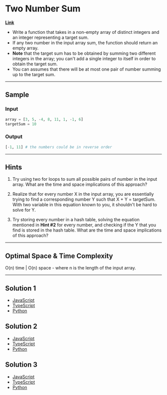 # Two Number Sum

[**Link**](https://www.algoexpert.io/questions/Two%20Number%20Sum)

- Write a function that takes in a non-empty array of distinct integers and an integer representing a target sum.
- If any two number in the input array sum, the function should return an empty array.
- **Note** that the target sum has to be obtained by summing two different integers in the array; you can't add a single integer to itself in order to obtain the target sum.
- You can assumes that there will be at most one pair of number summing up to the target sum.

---

## Sample

### Input

```python
array = [3, 5, -4, 8, 11, 1, -1, 6]
targetSum = 10
```

### Output

```python
[-1, 11] # the numbers could be in reverse order
```

---

## **Hints**

1. Try using two for loops to sum all possible pairs of number in the input array. What are the time and space implications of this approach?

2. Realize that for every number X in the input array, you are essentially trying to find a corresponding number Y such that X + Y = targetSum. With two variable in this equation known to you, it shouldn't be hard to solve for Y.

3. Try storing every number in a hash table, solving the equation mentioned in **Hint #2** for every number, and checking if the Y that you find is stored in the hash table. What are the time and space implications of this approach?

---

## Optimal Space & Time Complexity

O(n) time | O(n) space - where n is the length of the input array.

---

## Solution 1

- [JavaScript](./solution_1/two-number-sum.js)
- [TypeScript](./solution_1/two-number-sum.ts)
- [Python](./solution_1/two-number-sum.py)

## Solution 2

- [JavaScript]()
- [TypeScript]()
- [Python]()

## Solution 3

- [JavaScript]()
- [TypeScript]()
- [Python]()

